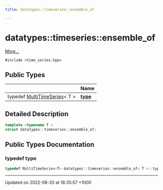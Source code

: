 ```yaml
---
title: datatypes::timeseries::ensemble_of

---
```


# datatypes::timeseries::ensemble_of



 [More...](#detailed-description)


`#include <time_series.hpp>`

## Public Types

|                | Name           |
| -------------- | -------------- |
| typedef [MultiTimeSeries](/cpp/Classes/classdatatypes_1_1timeseries_1_1MultiTimeSeries/)< T > | **[type](/cpp/Classes/structdatatypes_1_1timeseries_1_1ensemble__of/#typedef-type)**  |

## Detailed Description

```cpp
template <typename T >
struct datatypes::timeseries::ensemble_of;
```

## Public Types Documentation

### typedef type

```cpp
typedef MultiTimeSeries<T> datatypes::timeseries::ensemble_of< T >::type;
```


-------------------------------

Updated on 2022-08-20 at 18:35:57 +1000